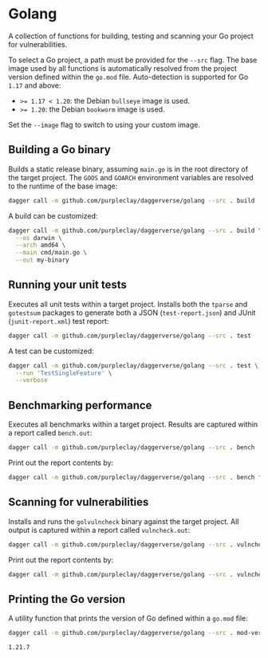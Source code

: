 # Golang

A collection of functions for building, testing and scanning your Go project for vulnerabilities.

To select a Go project, a path must be provided for the `--src` flag. The base image used by all functions is automatically resolved from the project version defined within the `go.mod` file. Auto-detection is supported for Go `1.17` and above:

- `>= 1.17 < 1.20`: the Debian `bullseye` image is used.
- `>= 1.20`: the Debian `bookworm` image is used.

Set the `--image` flag to switch to using your custom image.

## Building a Go binary

Builds a static release binary, assuming `main.go` is in the root directory of the target project. The `GOOS` and `GOARCH` environment variables are resolved to the runtime of the base image:

```sh
dagger call -m github.com/purpleclay/daggerverse/golang --src . build
```

A build can be customized:

```sh
dagger call -m github.com/purpleclay/daggerverse/golang --src . build \
  --os darwin \
  --arch amd64 \
  --main cmd/main.go \
  --out my-binary
```

## Running your unit tests

Executes all unit tests within a target project. Installs both the `tparse` and `gotestsum` packages to generate both a JSON (`test-report.json`) and JUnit (`junit-report.xml`) test report:

```sh
dagger call -m github.com/purpleclay/daggerverse/golang --src . test
```

A test can be customized:

```sh
dagger call -m github.com/purpleclay/daggerverse/golang --src . test \
  --run 'TestSingleFeature' \
  --verbose
```

## Benchmarking performance

Executes all benchmarks within a target project. Results are captured within a report called `bench.out`:

```sh
dagger call -m github.com/purpleclay/daggerverse/golang --src . bench
```

Print out the report contents by:

```sh
dagger call -m github.com/purpleclay/daggerverse/golang --src . bench file --path bench.out contents
```

## Scanning for vulnerabilities

Installs and runs the `golvulncheck` binary against the target project. All output is captured within a report called `vulncheck.out`:

```sh
dagger call -m github.com/purpleclay/daggerverse/golang --src . vulncheck
```

Print out the report contents by:

```sh
dagger call -m github.com/purpleclay/daggerverse/golang --src . vulncheck file --path vulncheck.out contents
```

## Printing the Go version

A utility function that prints the version of Go defined within a `go.mod` file:

```sh
dagger call -m github.com/purpleclay/daggerverse/golang --src . mod-version
```

```sh
1.21.7
```
